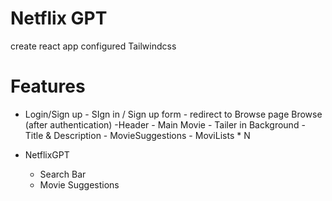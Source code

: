 # Netflix GPT

create react app
configured Tailwindcss


# Features
- Login/Sign up
       - SIgn in / Sign up form
       - redirect to Browse page
Browse (after authentication)
        -Header
        - Main Movie
           - Tailer in Background
           - Title & Description
           - MovieSuggestions
              - MoviLists * N


- NetflixGPT
   - Search Bar
   - Movie Suggestions